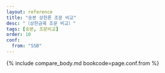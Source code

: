 ```yaml
---
layout: reference
title: "송본 상한론 조문 비교"
desc: "〔상한금궤 조문 비교〕"
tags: [송본, 조문비교]
order: 10
conf:
  from: "SSB"
---
```


{% include compare_body.md bookcode=page.conf.from %}
